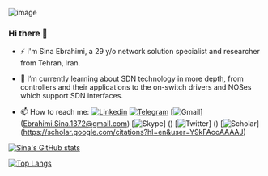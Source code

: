 ![image](https://user-images.githubusercontent.com/16972392/175908228-95c65613-32be-41e8-8a46-5d65a0862cf1.png)


### Hi there 👋

- ⚡ I'm Sina Ebrahimi, a 29 y/o network solution specialist and researcher from Tehran, Iran.

- 🌱 I’m currently learning about SDN technology in more depth, from controllers and their applications to the on-switch drivers and NOSes which support SDN interfaces.

- 📫 How to reach me: [![Linkedin](https://img.shields.io/badge/LinkedIn-0077B5?style=for-the-badge&logo=linkedin&logoColor=white)](https://www.linkedin.com/in/sinaebrahimi/) [![Telegram](https://img.shields.io/badge/Telegram-2CA5E0?style=for-the-badge&logo=telegram&logoColor=white)](https://t.me/sina_ebrahimi) [![Gmail](https://img.shields.io/badge/Gmail-D14836?style=for-the-badge&logo=gmail&logoColor=white)] (Ebrahimi.Sina.1372@gmail.com) [![Skype](https://img.shields.io/badge/Skype-%2300AFF0.svg?style=for-the-badge&logo=Skype&logoColor=white)] () [![Twitter](https://img.shields.io/badge/Twitter-%231DA1F2.svg?style=for-the-badge&logo=Twitter&logoColor=white)] () [![Scholar](https://img.shields.io/badge/Google%20Scholar-4285F4.svg?style=for-the-badge&logo=Google-Scholar&logoColor=white)] (https://scholar.google.com/citations?hl=en&user=Y9kFAooAAAAJ)



[![Sina's GitHub stats](https://github-readme-stats.vercel.app/api?username=sinaebrahimi&count_private=true&show_icons=true&theme=dark)](https://github.com/anuraghazra/github-readme-stats)

[![Top Langs](https://github-readme-stats.vercel.app/api/top-langs/?username=sinaebrahimi&layout=compact)](https://github.com/anuraghazra/github-readme-stats)



<!--
**sinaebrahimi/sinaebrahimi** is a ✨ _special_ ✨ repository because its `README.md` (this file) appears on your GitHub profile.

Here are some ideas to get you started:

- 🔭 I’m currently working on ...
- 🌱 I’m currently learning ...
- 👯 I’m looking to collaborate on ...
- 🤔 I’m looking for help with ...
- 💬 Ask me about ...
- 📫 How to reach me: ...
- 😄 Pronouns: ...
- ⚡ Fun fact: ...

<a href="https://github.com/anuraghazra/github-readme-stats">
  <img align="center" src="https://github-readme-stats.vercel.app/api?username=sinaebrahimi&count_private=true&show_icons=true&theme=dark)](https://github.com/anuraghazra/github-readme-stats" />
</a>
<a href="https://github.com/anuraghazra/github-readme-stats">
  <img align="center" src="https://github-readme-stats.vercel.app/api/top-langs/?username=sinaebrahimi&layout=compact" />
</a>



-->
